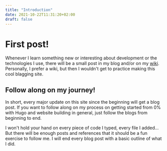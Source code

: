 ```yaml
---
title: "Introduction"
date: 2021-10-22T11:31:20+02:00
draft: false
---
```


# First post!
Whenever I learn something new or interesting about
development or the technologies I use, there will be a
small post in my blog and/or on my
[wiki](https://wiki.jurjen.dev).  Personally, I prefer a
wiki, but then I wouldn't get to practice making this
cool blagging site.

## Follow along on my journey!
In short, every major update on this site since the beginning will get a blog
post. If you want to follow along on my process on getting started from 0% with
Hugo and website building in general, just follow the blogs from beginning
to end.

I won't hold your hand on every piece of code I typed, every file I added...
But there will be enough posts and references that it should be a fun exercise
to follow me. I will end every blog post with a basic outline of what I did.
